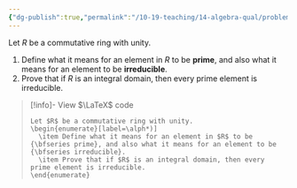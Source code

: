 ```yaml
---
{"dg-publish":true,"permalink":"/10-19-teaching/14-algebra-qual/problem-from-past-exams/ring-theory/prime-and-irreducible-elements-in-a-commutative-ring/","tags":["ring_theory"],"updated":"2025-03-18T10:29:55-07:00"}
---
```


Let $R$ be a commutative ring with unity.

1. Define what it means for an element in $R$ to be **prime**, and also what it means for an element to be **irreducible**.
2. Prove that if $R$ is an integral domain, then every prime element is irreducible.

> [!info]- View $\LaTeX$ code
> ```
> Let $R$ be a commutative ring with unity.
> \begin{enumerate}[label=\alph*)]
> 	\item Define what it means for an element in $R$ to be {\bfseries prime}, and also what it means for an element to be {\bfseries irreducible}.
> 	\item Prove that if $R$ is an integral domain, then every prime element is irreducible.
> \end{enumerate}
> ```